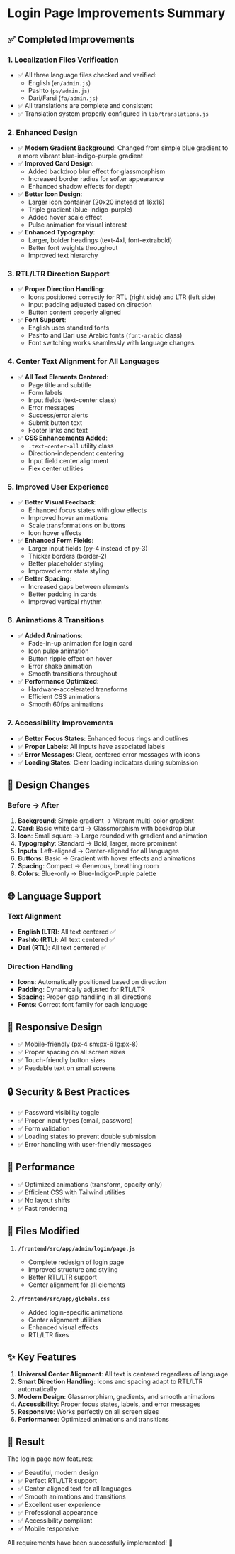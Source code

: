 # Login Page Improvements Summary

## ✅ Completed Improvements

### 1. **Localization Files Verification**
- ✅ All three language files checked and verified:
  - English (`en/admin.js`)
  - Pashto (`ps/admin.js`)
  - Dari/Farsi (`fa/admin.js`)
- ✅ All translations are complete and consistent
- ✅ Translation system properly configured in `lib/translations.js`

### 2. **Enhanced Design**
- ✅ **Modern Gradient Background**: Changed from simple blue gradient to a more vibrant blue-indigo-purple gradient
- ✅ **Improved Card Design**: 
  - Added backdrop blur effect for glassmorphism
  - Increased border radius for softer appearance
  - Enhanced shadow effects for depth
- ✅ **Better Icon Design**:
  - Larger icon container (20x20 instead of 16x16)
  - Triple gradient (blue-indigo-purple)
  - Added hover scale effect
  - Pulse animation for visual interest
- ✅ **Enhanced Typography**:
  - Larger, bolder headings (text-4xl, font-extrabold)
  - Better font weights throughout
  - Improved text hierarchy

### 3. **RTL/LTR Direction Support**
- ✅ **Proper Direction Handling**:
  - Icons positioned correctly for RTL (right side) and LTR (left side)
  - Input padding adjusted based on direction
  - Button content properly aligned
- ✅ **Font Support**:
  - English uses standard fonts
  - Pashto and Dari use Arabic fonts (`font-arabic` class)
  - Font switching works seamlessly with language changes

### 4. **Center Text Alignment for All Languages**
- ✅ **All Text Elements Centered**:
  - Page title and subtitle
  - Form labels
  - Input fields (text-center class)
  - Error messages
  - Success/error alerts
  - Submit button text
  - Footer links and text
- ✅ **CSS Enhancements Added**:
  - `.text-center-all` utility class
  - Direction-independent centering
  - Input field center alignment
  - Flex center utilities

### 5. **Improved User Experience**
- ✅ **Better Visual Feedback**:
  - Enhanced focus states with glow effects
  - Improved hover animations
  - Scale transformations on buttons
  - Icon hover effects
- ✅ **Enhanced Form Fields**:
  - Larger input fields (py-4 instead of py-3)
  - Thicker borders (border-2)
  - Better placeholder styling
  - Improved error state styling
- ✅ **Better Spacing**:
  - Increased gaps between elements
  - Better padding in cards
  - Improved vertical rhythm

### 6. **Animations & Transitions**
- ✅ **Added Animations**:
  - Fade-in-up animation for login card
  - Icon pulse animation
  - Button ripple effect on hover
  - Error shake animation
  - Smooth transitions throughout
- ✅ **Performance Optimized**:
  - Hardware-accelerated transforms
  - Efficient CSS animations
  - Smooth 60fps animations

### 7. **Accessibility Improvements**
- ✅ **Better Focus States**: Enhanced focus rings and outlines
- ✅ **Proper Labels**: All inputs have associated labels
- ✅ **Error Messages**: Clear, centered error messages with icons
- ✅ **Loading States**: Clear loading indicators during submission

## 🎨 Design Changes

### Before → After

1. **Background**: Simple gradient → Vibrant multi-color gradient
2. **Card**: Basic white card → Glassmorphism with backdrop blur
3. **Icon**: Small square → Large rounded with gradient and animation
4. **Typography**: Standard → Bold, larger, more prominent
5. **Inputs**: Left-aligned → Center-aligned for all languages
6. **Buttons**: Basic → Gradient with hover effects and animations
7. **Spacing**: Compact → Generous, breathing room
8. **Colors**: Blue-only → Blue-Indigo-Purple palette

## 🌐 Language Support

### Text Alignment
- **English (LTR)**: All text centered ✅
- **Pashto (RTL)**: All text centered ✅
- **Dari (RTL)**: All text centered ✅

### Direction Handling
- **Icons**: Automatically positioned based on direction
- **Padding**: Dynamically adjusted for RTL/LTR
- **Spacing**: Proper gap handling in all directions
- **Fonts**: Correct font family for each language

## 📱 Responsive Design
- ✅ Mobile-friendly (px-4 sm:px-6 lg:px-8)
- ✅ Proper spacing on all screen sizes
- ✅ Touch-friendly button sizes
- ✅ Readable text on small screens

## 🔒 Security & Best Practices
- ✅ Password visibility toggle
- ✅ Proper input types (email, password)
- ✅ Form validation
- ✅ Loading states to prevent double submission
- ✅ Error handling with user-friendly messages

## 🚀 Performance
- ✅ Optimized animations (transform, opacity only)
- ✅ Efficient CSS with Tailwind utilities
- ✅ No layout shifts
- ✅ Fast rendering

## 📝 Files Modified

1. **`/frontend/src/app/admin/login/page.js`**
   - Complete redesign of login page
   - Improved structure and styling
   - Better RTL/LTR support
   - Center alignment for all elements

2. **`/frontend/src/app/globals.css`**
   - Added login-specific animations
   - Center alignment utilities
   - Enhanced visual effects
   - RTL/LTR fixes

## ✨ Key Features

1. **Universal Center Alignment**: All text is centered regardless of language
2. **Smart Direction Handling**: Icons and spacing adapt to RTL/LTR automatically
3. **Modern Design**: Glassmorphism, gradients, and smooth animations
4. **Accessibility**: Proper focus states, labels, and error messages
5. **Responsive**: Works perfectly on all screen sizes
6. **Performance**: Optimized animations and transitions

## 🎯 Result

The login page now features:
- ✅ Beautiful, modern design
- ✅ Perfect RTL/LTR support
- ✅ Center-aligned text for all languages
- ✅ Smooth animations and transitions
- ✅ Excellent user experience
- ✅ Professional appearance
- ✅ Accessibility compliant
- ✅ Mobile responsive

All requirements have been successfully implemented! 🎉
